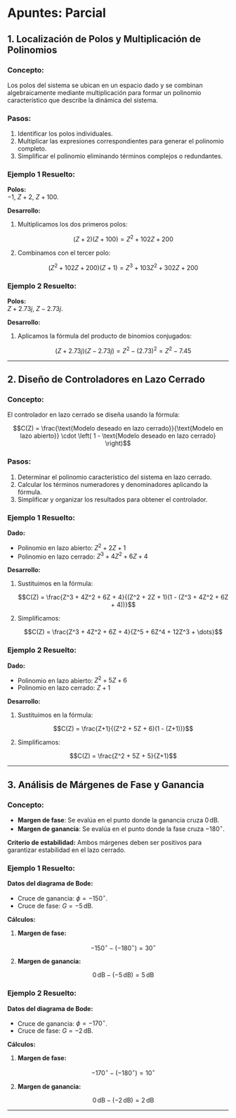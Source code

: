# Apuntes: Parcial

## 1. Localización de Polos y Multiplicación de Polinomios

### Concepto:
Los polos del sistema se ubican en un espacio dado y se combinan algebraicamente mediante multiplicación para formar un polinomio característico que describe la dinámica del sistema.

### Pasos:
1. Identificar los polos individuales.
2. Multiplicar las expresiones correspondientes para generar el polinomio completo.
3. Simplificar el polinomio eliminando términos complejos o redundantes.

### Ejemplo 1 Resuelto:
**Polos:**  
$-1$, $Z+2$, $Z+100$.  

**Desarrollo:**  
1. Multiplicamos los dos primeros polos:  

   $$(Z+2)(Z+100) = Z^2 + 102Z + 200$$
  
4. Combinamos con el tercer polo:  

   $$(Z^2 + 102Z + 200)(Z+1) = Z^3 + 103Z^2 + 302Z + 200$$

### Ejemplo 2 Resuelto:
**Polos:**  
$Z+2.73j$, $Z-2.73j$.  

**Desarrollo:**  
1. Aplicamos la fórmula del producto de binomios conjugados:  

   $$(Z+2.73j)(Z-2.73j) = Z^2 - (2.73)^2 = Z^2 - 7.45$$

---

## 2. Diseño de Controladores en Lazo Cerrado

### Concepto:
El controlador en lazo cerrado se diseña usando la fórmula:

$$C(Z) = \frac{\text{Modelo deseado en lazo cerrado}}{\text{Modelo en lazo abierto}} \cdot \left( 1 - \text{Modelo deseado en lazo cerrado} \right)$$

### Pasos:
1. Determinar el polinomio característico del sistema en lazo cerrado.
2. Calcular los términos numeradores y denominadores aplicando la fórmula.
3. Simplificar y organizar los resultados para obtener el controlador.

### Ejemplo 1 Resuelto:
**Dado:**  
- Polinomio en lazo abierto: $Z^2 + 2Z + 1$  
- Polinomio en lazo cerrado: $Z^3 + 4Z^2 + 6Z + 4$  

**Desarrollo:**  
1. Sustituimos en la fórmula:  

   $$C(Z) = \frac{Z^3 + 4Z^2 + 6Z + 4}{(Z^2 + 2Z + 1)(1 - (Z^3 + 4Z^2 + 6Z + 4))}$$
  
4. Simplificamos:

   $$C(Z) = \frac{Z^3 + 4Z^2 + 6Z + 4}{Z^5 + 6Z^4 + 12Z^3 + \dots}$$

### Ejemplo 2 Resuelto:
**Dado:**  
- Polinomio en lazo abierto: $Z^2 + 5Z + 6$  
- Polinomio en lazo cerrado: $Z+1$  

**Desarrollo:**  
1. Sustituimos en la fórmula:  

   $$C(Z) = \frac{Z+1}{(Z^2 + 5Z + 6)(1 - (Z+1))}$$
  
4. Simplificamos:  

   $$C(Z) = \frac{Z^2 + 5Z + 5}{Z+1}$$

---

## 3. Análisis de Márgenes de Fase y Ganancia

### Concepto:
- **Margen de fase**: Se evalúa en el punto donde la ganancia cruza $0 \, \text{dB}$.  
- **Margen de ganancia**: Se evalúa en el punto donde la fase cruza $-180^\circ$.  

**Criterio de estabilidad:** Ambos márgenes deben ser positivos para garantizar estabilidad en el lazo cerrado.

### Ejemplo 1 Resuelto:
**Datos del diagrama de Bode:**  
- Cruce de ganancia: $\phi = -150^\circ$.  
- Cruce de fase: $G = -5 \, \text{dB}$.  

**Cálculos:**  
1. **Margen de fase:**  

   $$-150^\circ - (-180^\circ) = 30^\circ$$
3. **Margen de ganancia:**  

   $$   0 \, \text{dB} - (-5 \, \text{dB}) = 5 \, \text{dB}$$

### Ejemplo 2 Resuelto:
**Datos del diagrama de Bode:**  
- Cruce de ganancia: $\phi = -170^\circ$.  
- Cruce de fase: $G = -2 \, \text{dB}$.  

**Cálculos:**  
1. **Margen de fase:**  

   $$-170^\circ - (-180^\circ) = 10^\circ$$
   
3. **Margen de ganancia:**  

   $$0 \, \text{dB} - (-2 \, \text{dB}) = 2 \, \text{dB}$$

---
